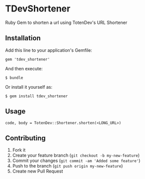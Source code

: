 # TDevShortener

Ruby Gem to shorten a url using TotenDev's URL Shortener

## Installation

Add this line to your application's Gemfile:

    gem 'tdev_shortener'

And then execute:

    $ bundle

Or install it yourself as:

    $ gem install tdev_shortener

## Usage

    code, body = TotenDev::Shortener.shorten(<LONG_URL>)

## Contributing

1. Fork it
2. Create your feature branch (`git checkout -b my-new-feature`)
3. Commit your changes (`git commit -am 'Added some feature'`)
4. Push to the branch (`git push origin my-new-feature`)
5. Create new Pull Request
